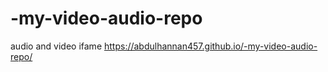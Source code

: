 # -my-video-audio-repo
audio and video ifame
https://abdulhannan457.github.io/-my-video-audio-repo/
